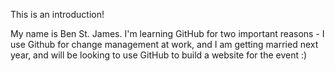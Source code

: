 This is an introduction!

My name is Ben St. James. I'm learning GitHub for two important reasons - I use Github for change management at work, and I am getting married next year, and will be looking to use GitHub to build a website for the event :)
